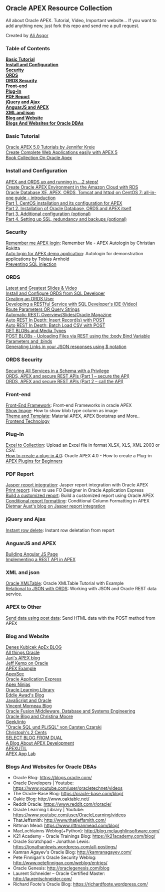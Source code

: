 ## Oracle APEX Resource Collection

All about Oracle APEX. Tutorial, Video, Important website... If you want to add anything new, just fork this repo and send me a pull request.

Created by [Ali Asgor](http://asgor.net)

### Table of Contents
**[Basic Tutorial](#basic-tutorial)**<br>
**[Install and Configuration](#install-and-configuration)**<br>
**[Security](#security)**<br>
**[ORDS](#ords)**<br>
**[ORDS Security](#ords-security)**<br>
**[Front-end](#front-end)**<br>
**[Plug-In](#plug-in)**<br>
**[PDF Report](#pdf-report)**<br>
**[jQuery and Ajax](#jquery-and-ajax)**<br>
**[AnguarJS and APEX](#anguarjs-and-apex)**<br>
**[XML and json](#xml-and-json)**<br>
**[Blog and Website](#blog-and-website)**<br>
**[Blogs And Websites for Oracle DBAs](#blogs-and-websites-for-oracle-dbas)**<br>

### Basic Tutorial
[Oracle APEX 5.0 Tutorials by Jennifer Kreie](https://www.youtube.com/playlist?list=PL1MJdy9N8XJJDPSibIxQdeXajHb_DXMnD)<br>
[Create Complete Web Applications easily with APEX 5](https://www.udemy.com/create-web-apps-with-apex-5/)<br>
[Book Collection On Oracle Apex](https://apex.oracle.com/pls/apex/f?p=411:13)

### Install and Configuration
[APEX and ORDS up and running in....2 steps!](https://joelkallman.blogspot.com/2017/05/apex-and-ords-up-and-running-in2-steps.html)<br>
[Create Oracle APEX Environment in the Amazon Cloud with RDS](https://thecattlecrew.net/2019/06/06/create-oracle-apex-environment-in-the-amazon-cloud-with-rds:-part-1---overview/)<br>
[Oracle Database XE, APEX, ORDS, Tomcat and httpd on CentOS 7: all-in-one guide - introduction](https://dsavenko.me/oracledb-apex-ords-tomcat-httpd-centos7-all-in-one-guide-introduction/)<br>
[Part 1. CentOS installation and its configuration for APEX](https://dsavenko.me/oracledb-apex-ords-tomcat-httpd-centos7-all-in-one-guide-part-one)<br>
[Part 2. Installation of Oracle Database, ORDS and APEX itself](https://dsavenko.me/oracledb-apex-ords-tomcat-httpd-centos7-all-in-one-guide-part-two)<br>
[Part 3. Additional configuration (optional)](https://dsavenko.me/oracledb-apex-ords-tomcat-httpd-centos7-all-in-one-guide-part-three)<br>
[Part 4. Setting up SSL, redundancy and backups (optional)](https://dsavenko.me/oracledb-apex-ords-tomcat-httpd-centos7-all-in-one-guide-part-four)

### Security
[Remember me APEX login](http://rokitta.blogspot.de/2012/10/remember-me-apex-autologin.html): Remember Me - APEX Autologin by Christian Rokitta<br>
[Auto login for APEX demo application](http://www.apex-at-work.com/2016/01/autologin-for-demonstration-applications.html): Autologin for demonstration applications by Tobias Arnhold<br>
[Preventing SQL injection](http://dickdral.blogspot.com/2015/08/preventing-sql-injection-without-using.html)

### ORDS
[Latest and Greatest Slides & Video](https://www.thatjeffsmith.com/archive/2018/09/updated-oracle-rest-data-services-ords-slides-and-video)<br>
[Install and Configure ORDS from SQL Developer](http://www.thatjeffsmith.com/archive/2015/04/deploying-oracle-rest-data-services-from-oracle-sql-developer)<br>
[Creating an ORDS User](http://www.thatjeffsmith.com/archive/2016/10/creating-an-oracle-rest-data-services-user-with-the-sql-developer-role)<br>
[Developing a RESTful Service with SQL Developer's IDE (Video)](https://www.thatjeffsmith.com/archive/2017/05/developing-oracle-rest-data-services-with-sql-developer-4-2)<br>
[Route Parameters OR Query Strings](http://www.thatjeffsmith.com/archive/2017/03/a-tale-of-two-styles-of-uris-and-parameters-words/)<br>
[Automatic REST: Overview/Slides/Oracle Magazine](https://www.thatjeffsmith.com/archive/2017/03/auto-rest-with-ords-an-overview-and-whats-next/)<br>
[Auto REST In Depth: Insert Record(s) with POST](http://www.thatjeffsmith.com/archive/2016/11/rest-enabling-your-tables-insert-rows-via-post/)<br>
[Auto REST In Depth: Batch Load CSV with POST](https://www.thatjeffsmith.com/archive/2017/09/bulk-load-an-oracle-table-from-csv-via-rest/)<br>
[GET BLOBs and Media Types](http://www.thatjeffsmith.com/archive/2017/01/working-with-restful-services-blobs-and-media-types/)<br>
[POST BLOBs - Uploading Files via REST using the :body Bind Variable](https://www.thatjeffsmith.com/archive/2017/09/post-up-a-blob-to-an-oracle-table-via-rest/)<br>
[Parameters and :binds](http://www.thatjeffsmith.com/archive/2017/03/parameters-and-binds-for-your-restful-services/)<br>
[Generating Links in your JSON responses using $ notation](https://www.thatjeffsmith.com/archive/2017/05/ords-restful-services-and-uri/)<br>

### ORDS Security
[Securing All Services in a Schema with a Privilege](https://www.thatjeffsmith.com/archive/2018/10/ords-the-easy-way-to-protect-all-services-for-a-rest-enabled-schema/)<br>
[ORDS, APEX and secure REST APIs (Part 1 – secure the API)](https://apexapplab.dev/2021/09/06/ords-apex-and-secure-rest-apis-part-1/)<br>
[ORDS, APEX and secure REST APIs (Part 2 – call the API)](https://apexapplab.dev/2021/09/07/ords-apex-and-secure-rest-apis-part-2-call-the-api/)<br>

### Front-end
[Front-End Framework](https://apexplained.wordpress.com/2013/11/20/front-end-frameworks-in-oracle-apex/): Front-end Frameworks in oracle APEX<br>
[Show Image](http://blog.hilandco.com/2010/05/how-to-show-blob-type-column-as-image.html): How to show blob type column as image<br>
[Theme and Template](http://vmorneau.me/): Material APEX, APEX Bootstrap and More..<br>
[Frontend Technology](https://technology.amis.nl/frontend-technology/)<br>

### Plug-In
[Excel to Collection](https://apex.oracle.com/pls/apex/f?p=33308:1::::::): Upload an Excel file in format XLSX, XLS, XML 2003 or CSV.<br>
[How to create a plug-in 4.0](http://www.inside-oracle-apex.com/oracle-apex-4-0-how-to-create-a-plug-in/): Oracle APEX 4.0 - How to create a Plug-in<br>
[APEX Plugins for Beginners](https://explorer.co.uk/apex-plugins-for-beginners/)

### PDF Report
[Jasper report integration](http://www.opal-consulting.de/apex/f?p=20090928:4:0::NO:::): Jasper report integration with Oracle APEX<br>
[Print report](http://www.apex-reports.com/apex.html): How to use FO Designer in Oracle Application Express<br>
[Build a customized report](http://www.codeproject.com/Articles/341528/Build-a-customized-report-using-Oracle-APEX): Build a customized report using Oracle APEX <br>
[Conditional report formatting](https://tylermuth.wordpress.com/2007/12/01/conditional-column-formatting-in-apex/): Conditional Column Formatting in APEX<br>
[Dietmar Aust's blog on Jasper report integration](http://daust.blogspot.com/search/label/JasperReports)

### jQuery and Ajax
[Instant row delete](https://apexplained.wordpress.com/2012/02/12/instant-row-deletion-from-report/): Instant row deletation from report

### AnguarJS and APEX
[Building Angular JS Page](http://www.modernapex.co.uk/building-an-angular-js-page-in-apex/)<br>
[Implementing a REST API in APEX](http://www.modernapex.co.uk/building-a-todo-app-with-rest/)

### XML and json
[Oracle XMLTable](http://viralpatel.net/blogs/oracle-xmltable-tutorial/): Oracle XMLTable Tutorial with Example <br>
[Relational to JSON with ORDS](https://jsao.io/2015/07/relational-to-json-with-ords/): Working with JSON and Oracle REST data service.

### APEX to Other
[Send data using post data](http://www.apex-at-work.com/2010/02/send-html-data-with-post-method-from.html): Send HTML data with the POST method from APEX

### Blog and Website
[Denes Kubicek ApEx BLOG](http://deneskubicek.blogspot.com/)<br>
[All things Oracle](http://allthingsoracle.com/)<br>
[Jari's APEX blog](http://jaris.blogsite.org/apex/f?p=BLOG:HOME:0)<br>
[Jeff Kemp on Oracle](http://jeffkemponoracle.com/)<br>
[APEX Example](https://apex.oracle.com/pls/apex/f?p=1983)<br>
[ApexSec](http://apexsec.recx.co.uk/)<br>
[Oracle Application Express](http://oracleapplicationexpress.com/)<br>
[Apex Ninjas](http://www.apexninjas.com/blog/)<br>
[Oracle Learning Library](https://apexapps.oracle.com/pls/apex/f?p=44785:1:102968211098702::NO)<br>
[Eddie Awad's Blog](http://awads.net/wp/)<br>
[JavaScript and Oracle](https://jsao.io/)<br>
[Vincent Morneau Blog](http://vmorneau.me/)<br>
[Oracle Fusion Middleware, Database and Systems Engineering](http://www.fmwadmin.com/)<br>
[Oracle Blog and Christina Moore](https://storm-petrel.com/orablog/)<br>
[Geek/into](http://geekinto.com/)<br>
["Oracle SQL und PL/SQL" von Carsten Czarski](https://sql-plsql-de.blogspot.com/)<br>
[Christoph's 2 Cents](https://ruepprich.com/)<br>
[SELECT BLOG FROM DUAL](http://dsavenko.me/)<br>
[A Blog About APEX Development](http://menn.ooo/)<br>
[APEXUTIL](https://apexutil.blogspot.com)<br>
[APEX App Lab](https://apexapplab.dev/)<br>

### Blogs And Websites for Oracle DBAs
* Oracle Blog: https://blogs.oracle.com/
* Oracle Developers | Youtube: https://www.youtube.com/user/oracletechnet/videos
* The Oracle-Base Blog: https://oracle-base.com/blog/
* Oakie Blog: http://www.oaktable.net/
* Reddit Oracle: https://www.reddit.com/r/oracle/
* Oracle Learning Library | Youtube: https://www.youtube.com/user/OracleLearning/videos
* ThatJeffsmith: http://www.thatjeffsmith.com/
* Rittman Mead: https://www.rittmanmead.com/blog/
* MacLochlainns Weblog(+Python): http://blog.mclaughlinsoftware.com/
* K21 Academy - Oracle Trainings Blog: https://k21academy.com/blog/
* Oracle Scratchpad - Jonathan Lewis: https://jonathanlewis.wordpress.com/all-postings/
* Kamran Agayev's Oracle Blog: http://kamranagayev.com/
* Pete Finnigan's Oracle Security Weblog: http://www.petefinnigan.com/weblog/entries/
* Oracle Genesis: http://oraclegenesis.com/blog
* Laurent Schneider – Oracle Certified Master: http://laurentschneider.com/ 
* Richard Foote's Oracle Blog: https://richardfoote.wordpress.com/
